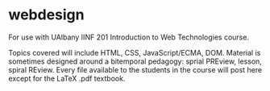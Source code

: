 # webdesign
For use with UAlbany IINF 201 Introduction to Web Technologies course.

Topics covered will include HTML, CSS, JavaScript/ECMA, DOM.
Material is sometimes designed around a bitemporal pedagogy: sprial PREview, lesson, spiral REview.
Every file available to the students in the course will post here except for the LaTeX .pdf textbook.
